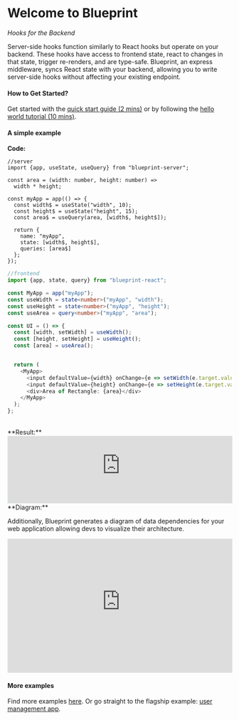 # Welcome to Blueprint
*Hooks for the Backend*

Server-side hooks function similarly to React hooks but operate on your backend. These hooks have access to frontend state, react to changes in that state, trigger re-renders, and are type-safe. Blueprint, an express middleware, syncs React state with your backend, allowing you to write server-side hooks without affecting your existing endpoint.

#### How to Get Started?

Get started with the [quick start guide (2 mins)](./quickStart.md) or by following the [hello world tutorial (10 mins)](./tutorial.md).

#### A simple example

**Code:**

```
//server
import {app, useState, useQuery} from "blueprint-server";

const area = (width: number, height: number) =>
  width * height;

const myApp = app(() => {
  const width$ = useState("width", 10);
  const height$ = useState("height", 15);
  const area$ = useQuery(area, [width$, height$]);

  return {
    name: "myApp",
    state: [width$, height$],
    queries: [area$]
  };
}); 
```

```typescript
//frontend
import {app, state, query} from "blueprint-react";

const MyApp = app("myApp");
const useWidth = state<number>("myApp", "width");
const useHeight = state<number>("myApp", "height");
const useArea = query<number>("myApp", "area");

const UI = () => {
  const [width, setWidth] = useWidth();
  const [height, setHeight] = useHeight();
  const [area] = useArea();


  return (
    <MyApp>
      <input defaultValue={width} onChange={e => setWidth(e.target.value)} />
      <input defaultValue={height} onChange={e => setHeight(e.target.value)} />
      <div>Area of Rectangle: {area}</div>
    </MyApp>
  );
};
```
<br />
**Result:**
<iframe src="https://rectangle-ui-7y67ff2sba-uc.a.run.app/myApp" frameBorder=0 style="background-color:#f8f8f8;border:1px solid #e1e4e5;width:100%;"></iframe>
<br />
**Diagram:**

Additionally, Blueprint generates a diagram of data dependencies for your web application allowing devs to visualize their architecture.
<iframe src="https://rectangle-ui-7y67ff2sba-uc.a.run.app/__blueprint__?sheet=myApp" frameBorder=0 width="100%" height="300px" style="background-color:#f8f8f8;border:1px solid #e1e4e5;width:100%;"></iframe>
<br />

#### More examples

Find more examples [here](./examples.md). Or go straight to the flagship example: [user management app](https://usermanagement-ui-7y67ff2sba-uc.a.run.app).